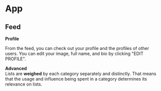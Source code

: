 # App

## Feed

**Profile**

From the feed, you can check out your profile and the profiles of other users. You can edit your image, full name, and bio by clicking "EDIT PROFILE".



**Advanced**\
Lists are **weighed** by each category separately and distinctly. That means that the usage and influence being spent in a category determines its relevance on lists.
